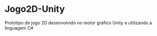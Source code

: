 # Jogo2D-Unity
Protótipo de jogo 2D desenvolvido no motor gráfico Unity e utilizando a linguagem C#
